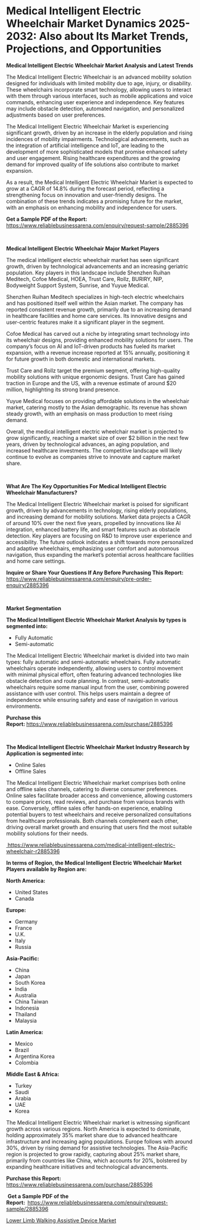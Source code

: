 <p><h1>Medical Intelligent Electric Wheelchair Market Dynamics 2025-2032: Also about Its Market Trends, Projections, and Opportunities</h1></p><p><strong>Medical Intelligent Electric Wheelchair Market Analysis and Latest Trends</strong></p>
<p><p>The Medical Intelligent Electric Wheelchair is an advanced mobility solution designed for individuals with limited mobility due to age, injury, or disability. These wheelchairs incorporate smart technology, allowing users to interact with them through various interfaces, such as mobile applications and voice commands, enhancing user experience and independence. Key features may include obstacle detection, automated navigation, and personalized adjustments based on user preferences.</p><p>The Medical Intelligent Electric Wheelchair Market is experiencing significant growth, driven by an increase in the elderly population and rising incidences of mobility impairments. Technological advancements, such as the integration of artificial intelligence and IoT, are leading to the development of more sophisticated models that promise enhanced safety and user engagement. Rising healthcare expenditures and the growing demand for improved quality of life solutions also contribute to market expansion. </p><p>As a result, the Medical Intelligent Electric Wheelchair Market is expected to grow at a CAGR of 14.8% during the forecast period, reflecting a strengthening focus on innovation and user-friendly designs. The combination of these trends indicates a promising future for the market, with an emphasis on enhancing mobility and independence for users.</p></p>
<p><strong>Get a Sample PDF of the Report:&nbsp;</strong> <a href="https://www.reliablebusinessarena.com/enquiry/request-sample/2885396?utm_campaign=2175&utm_medium=2&utm_source=Github&utm_content=ia&utm_term=13032025&utm_id=medical-intelligent-electric-wheelchair">https://www.reliablebusinessarena.com/enquiry/request-sample/2885396</a></p>
<p>&nbsp;</p>
<p><strong>Medical Intelligent Electric Wheelchair Major Market Players</strong></p>
<p><p>The medical intelligent electric wheelchair market has seen significant growth, driven by technological advancements and an increasing geriatric population. Key players in this landscape include Shenzhen Ruihan Meditech, Cofoe Medical, HOEA, Trust Care, Rollz, BURIRY, NIP, Bodyweight Support System, Sunrise, and Yuyue Medical.</p><p>Shenzhen Ruihan Meditech specializes in high-tech electric wheelchairs and has positioned itself well within the Asian market. The company has reported consistent revenue growth, primarily due to an increasing demand in healthcare facilities and home care services. Its innovative designs and user-centric features make it a significant player in the segment.</p><p>Cofoe Medical has carved out a niche by integrating smart technology into its wheelchair designs, providing enhanced mobility solutions for users. The company’s focus on AI and IoT-driven products has fueled its market expansion, with a revenue increase reported at 15% annually, positioning it for future growth in both domestic and international markets.</p><p>Trust Care and Rollz target the premium segment, offering high-quality mobility solutions with unique ergonomic designs. Trust Care has gained traction in Europe and the US, with a revenue estimate of around $20 million, highlighting its strong brand presence.</p><p>Yuyue Medical focuses on providing affordable solutions in the wheelchair market, catering mostly to the Asian demographic. Its revenue has shown steady growth, with an emphasis on mass production to meet rising demand.</p><p>Overall, the medical intelligent electric wheelchair market is projected to grow significantly, reaching a market size of over $2 billion in the next few years, driven by technological advances, an aging population, and increased healthcare investments. The competitive landscape will likely continue to evolve as companies strive to innovate and capture market share.</p></p>
<p>&nbsp;</p>
<p><strong>What Are The Key Opportunities For Medical Intelligent Electric Wheelchair Manufacturers?</strong></p>
<p><p>The Medical Intelligent Electric Wheelchair market is poised for significant growth, driven by advancements in technology, rising elderly populations, and increasing demand for mobility solutions. Market data projects a CAGR of around 10% over the next five years, propelled by innovations like AI integration, enhanced battery life, and smart features such as obstacle detection. Key players are focusing on R&D to improve user experience and accessibility. The future outlook indicates a shift towards more personalized and adaptive wheelchairs, emphasizing user comfort and autonomous navigation, thus expanding the market’s potential across healthcare facilities and home care settings.</p></p>
<p><strong>Inquire or Share Your Questions If Any Before Purchasing This Report:</strong> <a href="https://www.reliablebusinessarena.com/enquiry/pre-order-enquiry/2885396?utm_campaign=2175&utm_medium=2&utm_source=Github&utm_content=ia&utm_term=13032025&utm_id=medical-intelligent-electric-wheelchair">https://www.reliablebusinessarena.com/enquiry/pre-order-enquiry/2885396</a></p>
<p>&nbsp;</p>
<p><strong>Market Segmentation</strong></p>
<p><strong>The Medical Intelligent Electric Wheelchair Market Analysis by types is segmented into:</strong></p>
<p><ul><li>Fully Automatic</li><li>Semi-automatic</li></ul></p>
<p><p>The Medical Intelligent Electric Wheelchair market is divided into two main types: fully automatic and semi-automatic wheelchairs. Fully automatic wheelchairs operate independently, allowing users to control movement with minimal physical effort, often featuring advanced technologies like obstacle detection and route planning. In contrast, semi-automatic wheelchairs require some manual input from the user, combining powered assistance with user control. This helps users maintain a degree of independence while ensuring safety and ease of navigation in various environments.</p></p>
<p><strong>Purchase this Report:&nbsp;</strong><a href="https://www.reliablebusinessarena.com/purchase/2885396?utm_campaign=2175&utm_medium=2&utm_source=Github&utm_content=ia&utm_term=13032025&utm_id=medical-intelligent-electric-wheelchair">https://www.reliablebusinessarena.com/purchase/2885396</a></p>
<p>&nbsp;</p>
<p><strong>The Medical Intelligent Electric Wheelchair Market Industry Research by Application is segmented into:</strong></p>
<p><ul><li>Online Sales</li><li>Offline Sales</li></ul></p>
<p><p>The Medical Intelligent Electric Wheelchair market comprises both online and offline sales channels, catering to diverse consumer preferences. Online sales facilitate broader access and convenience, allowing customers to compare prices, read reviews, and purchase from various brands with ease. Conversely, offline sales offer hands-on experience, enabling potential buyers to test wheelchairs and receive personalized consultations from healthcare professionals. Both channels complement each other, driving overall market growth and ensuring that users find the most suitable mobility solutions for their needs.</p></p>
<p><a href="https://www.reliablebusinessarena.com/medical-intelligent-electric-wheelchair-r2885396?utm_campaign=2175&utm_medium=2&utm_source=Github&utm_content=ia&utm_term=13032025&utm_id=medical-intelligent-electric-wheelchair">&nbsp;https://www.reliablebusinessarena.com/medical-intelligent-electric-wheelchair-r2885396</a></p>
<p><strong>In terms of Region, the Medical Intelligent Electric Wheelchair Market Players available by Region are:</strong></p>
<p>
    <p> <strong> North America: </strong>
        <ul>
            <li>United States</li>
            <li>Canada</li>
        </ul>
        </p> 
    <p> <strong> Europe: </strong>
        <ul>
            <li>Germany</li>
            <li>France</li>
            <li>U.K.</li>
            <li>Italy</li>
            <li>Russia</li>
        </ul>
        </p> 
    <p> <strong> Asia-Pacific: </strong>
        <ul>
            <li>China</li>
            <li>Japan</li>
            <li>South Korea</li>
            <li>India</li>
            <li>Australia</li>
            <li>China Taiwan</li>
            <li>Indonesia</li>
            <li>Thailand</li>
            <li>Malaysia</li>
        </ul>
        </p> 
    <p> <strong> Latin America: </strong>
        <ul>
            <li>Mexico</li>
            <li>Brazil</li>
            <li>Argentina Korea</li>
            <li>Colombia</li>
        </ul>
        </p> 
    <p> <strong> Middle East & Africa: </strong>
        <ul>
            <li>Turkey</li>
            <li>Saudi</li>
            <li>Arabia</li>
            <li>UAE</li>
            <li>Korea</li>
        </ul>
    </p>
    </p>
<p><p>The Medical Intelligent Electric Wheelchair market is witnessing significant growth across various regions. North America is expected to dominate, holding approximately 35% market share due to advanced healthcare infrastructure and increasing aging populations. Europe follows with around 30%, driven by rising demand for assistive technologies. The Asia-Pacific region is projected to grow rapidly, capturing about 25% market share, primarily from countries like China, which accounts for 20%, bolstered by expanding healthcare initiatives and technological advancements.</p></p>
<p><strong>Purchase this Report: </strong><a href="https://www.reliablebusinessarena.com/purchase/2885396?utm_campaign=2175&utm_medium=2&utm_source=Github&utm_content=ia&utm_term=13032025&utm_id=medical-intelligent-electric-wheelchair">https://www.reliablebusinessarena.com/purchase/2885396</a></p>
<p>&nbsp;<strong>Get a Sample PDF of the Report:&nbsp;&nbsp;</strong><a href="https://www.reliablebusinessarena.com/enquiry/request-sample/2885396?utm_campaign=2175&utm_medium=2&utm_source=Github&utm_content=ia&utm_term=13032025&utm_id=medical-intelligent-electric-wheelchair">https://www.reliablebusinessarena.com/enquiry/request-sample/2885396</a></p>
<p><strong></strong></p>
<p><p><a href="https://github.com/JosephineMcguire65/Market-Research-Report-List-2/blob/main/lower-limb-walking-assistive-device-market.md?utm_campaign=2175&utm_medium=2&utm_source=Github&utm_content=ia&utm_term=13032025&utm_id=medical-intelligent-electric-wheelchair">Lower Limb Walking Assistive Device Market</a></p></p>